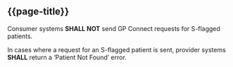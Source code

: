 ## {{page-title}}
Consumer systems **SHALL NOT** send GP Connect requests for S-flagged patients.

In cases where a request for an S-flagged patient is sent, provider systems **SHALL** return a ‘Patient Not Found’ error.